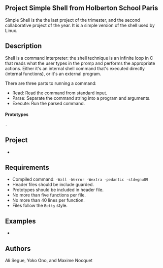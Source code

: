 ## Project Simple Shell from Holberton School Paris

Simple Shell is the the last project of the trimester, and the second collaborative project of the year. It is a simple version of the shell used by Linux.

## Description
Shell is a command interpreter: the shell technique is an infinite loop in C that reads what the user types in the promp and performs the appropriate actions. Either it's an internal shell command that's executed directly (internal functions), or it's an external program.

There are three parts to running a command:
* Read: Read the command from standard input.
* Parse: Separate the command string into a program and arguments.
* Execute: Run the parsed command.

#### Prototypes
```
-
```

## Project
-

## Requirements

* Compiled command: ```-Wall -Werror -Wextra -pedantic -std=gnu89```
* Header files should be include guarded.
* Prototypes should be included in header file.
* No more than five functions per file.
* No more than 40 lines per function.
* Files follow the ```Betty``` style.

## Examples
-

## Authors
Ali Segue, Yoko Ono, and Maxime Nocquet
